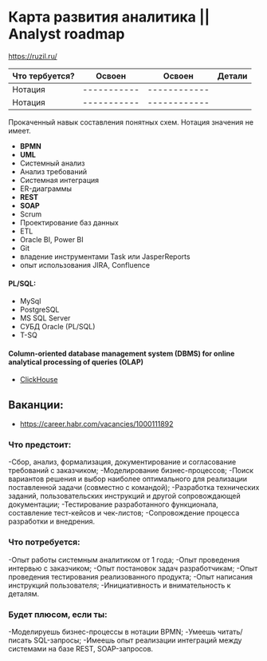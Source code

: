 # Карта развития аналитика || Analyst roadmap

https://ruzil.ru/

|Что тербуется?|Освоен|Освоен|Детали|
|----------|-----------|------------|-----------|
|Нотация|-----------|------------|
|Нотация|-----------|------------|


Прокаченный навык составления понятных схем. Нотация значения не имеет.

- **BPMN**
- **UML**
- Системный анализ
- Анализ требований
- Системная интеграция
- ER-диаграммы
- **REST**
- **SOAP** 
- Scrum
- Проектирование баз данных
- ETL
- Oracle BI, Power BI
- Git
- владение инструментами Task или JasperReports
- опыт использования JIRA, Confluence


#### PL/SQL:
- MySql
- PostgreSQL
- MS SQL Server
- СУБД Oracle (PL/SQL)
- Т-SQ

#### Column-oriented database management system (DBMS) for online analytical processing of queries (OLAP)
- [ClickHouse](https://clickhouse.com/docs/ru/introduction/distinctive-features)


## Ваканции:
- https://career.habr.com/vacancies/1000111892

### Что предстоит:

-Сбор, анализ, формализация, документирование и согласование требований с заказчиком;
-Моделирование бизнес-процессов;
-Поиск вариантов решения и выбор наиболее оптимального для реализации поставленной задачи (совместно с командой);
-Разработка технических заданий, пользовательских инструкций и другой сопровождающей документации;
-Тестирование разработанного функционала, составление тест-кейсов и чек-листов;
-Сопровождение процесса разработки и внедрения.


### Что потребуется:

-Опыт работы системным аналитиком от 1 года;
-Опыт проведения интервью с заказчиком;
-Опыт постановок задач разработчикам;
-Опыт проведения тестирования реализованного продукта;
-Опыт написания инструкций пользователя;
-Инициативность и внимательность к деталям.

### Будет плюсом, если ты:

-Моделируешь бизнес-процессы в нотации BPMN;
-Умеешь читать/писать SQL-запросы;
-Имеешь опыт реализации интеграций между системами на базе REST, SOAP-запросов.
